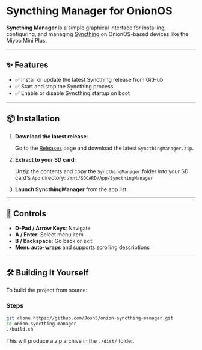 # Syncthing Manager for OnionOS

**Syncthing Manager** is a simple graphical interface for installing, configuring, and managing [Syncthing](https://syncthing.net/) on OnionOS-based devices like the Miyoo Mini Plus.

---

## ✨ Features

- ✅ Install or update the latest Syncthing release from GitHub
- ✅ Start and stop the Syncthing process
- ✅ Enable or disable Syncthing startup on boot

---

## 📦 Installation

1. **Download the latest release**:

   Go to the [Releases](https://github.com/Josh5/onion-syncthing-manager/releases) page and download the latest `SyncthingManager.zip`.

2. **Extract to your SD card**:

   Unzip the contents and copy the `SyncthingManager` folder into your SD card's `App` directory:
   `/mnt/SDCARD/App/SyncthingManager`

3. **Launch SyncthingManager** from the app list.

---

## 🧪 Controls

- **D-Pad / Arrow Keys**: Navigate
- **A / Enter**: Select menu item
- **B / Backspace**: Go back or exit
- **Menu auto-wraps** and supports scrolling descriptions

---

## 🛠️ Building It Yourself

To build the project from source:

### Steps

```bash
git clone https://github.com/Josh5/onion-syncthing-manager.git
cd onion-syncthing-manager
./build.sh
```

This will produce a zip archive in the `./dist/` folder.
